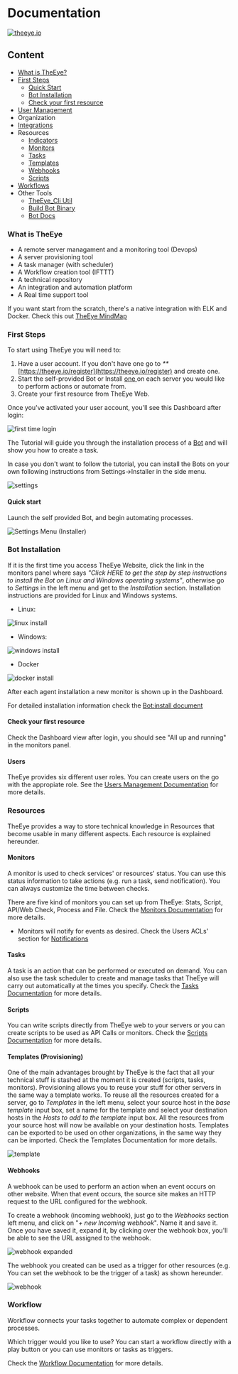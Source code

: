 # Documentation

[![theeye.io](https://theeye.io/img/logo2.png)](https://theeye.io)

## Content

* [What is TheEye?](./#what-is-theeye)
* [First Steps](./#first-steps)
  * [Quick Start](./#quick-start)
  * [Bot Installation](the-eye-agent/installation.md)
  * [Check your first resource](./#check-your-first-resource)
* [User Management](./#users)
* Organization
* [Integrations](https://github.com/theeye-io/theeye-docs/tree/2f190a3ad234ff94c05da22e1127c8d522191558/integrations/README.md)
* Resources
  * [Indicators](./indicators.md)
  * [Monitors](./monitors.md)
  * [Tasks](./tasks)
  * [Templates](./templates.md)
  * [Webhooks](./)
  * [Scripts](./scripts)
* [Workflows](./workflows)
* Other Tools
  * [TheEye\_Cli Util](workflows/cli-util.md)
  * [Build Bot Binary](https://github.com/theeye-io/theeye-docs/tree/2f190a3ad234ff94c05da22e1127c8d522191558/binary_build.md)
  * [Bot Docs](https://github.com/theeye-io/theeye-docs/tree/2f190a3ad234ff94c05da22e1127c8d522191558/agent/README.md)

### What is TheEye

* A remote server managament and a monitoring tool \(Devops\)
* A server provisioning tool
* A task manager \(with scheduler\)
* A Workflow creation tool \(IFTTT\)
* A technical repository
* An integration and automation platform
* A Real time support tool

If you want start from the scratch, there's a native integration with ELK and Docker. Check this out [TheEye MindMap](https://atlas.mindmup.com/2017/11/7f1f2fb0d53611e7a974c121a32f69bf/theeye_functional_mindmap_es/index.html)

### First Steps

To start using TheEye you will need to:

1. Have a user account. If you don't have one go to _\*\*_[https://theeye.io/register](https://theeye.io/register) and create one.
2. Start the self-provided Bot or Install [one ](the-eye-agent/installation.md#manual-instalation-from-sources-binary-for-your-platform-is-not-available)on each server you would like to perform actions or automate from.
3. Create your first resource from TheEye Web.

Once you've activated your user account, you'll see this Dashboard after login:

![first time login](.gitbook/assets/firsttimelogin.jpg)

The Tutorial will guide you through the installation process of a [Bot](the-eye-agent/installation.md) and will show you how to create a task.

In case you don't want to follow the tutorial, you can install the Bots on your own following instructions from Settings-&gt;Installer in the side menu.

![settings](.gitbook/assets/settings-1.jpg)

#### Quick start

Launch the self provided Bot, and begin automating processes.

![Settings Menu \(Installer\)](.gitbook/assets/startbot.jpg)

### **Bot Installation**

If it is the first time you access TheEye Website, click the link in the monitors panel where says _"Click HERE to get the step by step instructions to install the Bot on Linux and Windows operating systems"_, otherwise go to _Settings_ in the left menu and get to the _Installation_ section. Installation instructions are provided for Linux and Windows systems.

* Linux:

![linux install](.gitbook/assets/linuxagentinstall-1.jpg)

* Windows:

![windows install](.gitbook/assets/windowsagentinstall-1.jpg)

* Docker

![docker install](.gitbook/assets/dockeragentinstall.jpg)

After each agent installation a new monitor is shown up in the Dashboard.

For detailed installation information check the [Bot:install document](the-eye-agent/installation.md)

#### Check your first resource

Check the Dashboard view after login, you should see "All up and running" in the monitors panel.

#### Users

TheEye provides six different user roles. You can create users on the go with the appropiate role. See the [Users Management Documentation](user-management/) for more details.

### Resources

TheEye provides a way to store technical knowledge in Resources that become usable in many different aspects. Each resource is explained hereunder.

#### Monitors

A monitor is used to check services' or resources' status. You can use this status information to take actions \(e.g. run a task, send notification\). You can always customize the time between checks.

There are five kind of monitors you can set up from TheEye: Stats, Script, API/Web Check, Process and File. Check the [Monitors Documentation](https://github.com/theeye-io/theeye-docs/tree/2f190a3ad234ff94c05da22e1127c8d522191558/monitors/README.md) for more details.

* Monitors will notify for events as desired. Check the Users ACLs' section for [Notifications](./)

#### Tasks

A task is an action that can be performed or executed on demand. You can also use the task scheduler to create and manage tasks that TheEye will carry out automatically at the times you specify. Check the [Tasks Documentation](tasks/) for more details.

#### Scripts

You can write scripts directly from TheEye web to your servers or you can create scripts to be used as API Calls or monitors. Check the [Scripts Documentation](scripts/) for more details.

#### Templates \(Provisioning\)

One of the main advantages brought by TheEye is the fact that all your technical stuff is stashed at the moment it is created \(scripts, tasks, monitors\). Provisioning allows you to reuse your stuff for other servers in the same way a template works. To reuse all the resources created for a server, go to _Templates_ in the left menu, select your source host in the _base template_ input box, set a name for the template and select your destination hosts in the _Hosts to add to the template_ input box. All the resources from your source host will now be available on your destination hosts. Templates can be exported to be used on other organizations, in the same way they can be imported. Check the Templates Documentation for more details.

![template](https://raw.githubusercontent.com/patobas/docs/master/template.gif)

#### Webhooks

A webhook can be used to perform an action when an event occurs on other website. When that event occurs, the source site makes an HTTP request to the URL configured for the webhook.

To create a webhook \(incoming webhook\), just go to the _Webhooks_ section left menu, and click on "_+ new Incoming webhook_". Name it and save it. Once you have saved it, expand it, by clicking over the webhook box, you'll be able to see the URL assigned to the webhook.

![webhook expanded](https://raw.githubusercontent.com/theeye-io/theeye-docs/master/images/webhookexpanded.jpg)

The webhook you created can be used as a trigger for other resources \(e.g. You can set the webhook to be the trigger of a task\) as shown hereunder.

![webhook](https://raw.githubusercontent.com/patobas/docs/master/webhook.gif)

### Workflow

Workflow connects your tasks together to automate complex or dependent processes.

Which trigger would you like to use? You can start a workflow directly with a play button or you can use monitors or tasks as triggers.

Check the [Workflow Documentation](workflows/) for more details.

